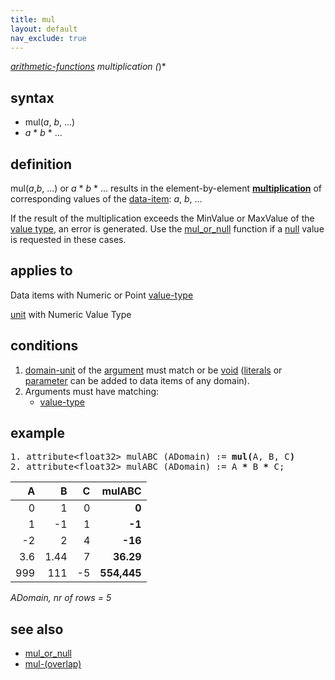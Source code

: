 ```yaml
---
title: mul
layout: default
nav_exclude: true
---
```

*[arithmetic-functions](arithmetic-functions) multiplication (*)*

## syntax

-   mul(*a*, *b*, ...)
-   *a* \* *b* \* ...

## definition

mul(*a*,*b*, ...) or *a* \* *b* \* ... results in the element-by-element [**multiplication**](http://en.wikipedia.org/wiki/Multiplication) of corresponding values of the [data-item](data-item): *a*, *b*, ...

If the result of the multiplication exceeds the MinValue or MaxValue of the [value type](https://github.com/ObjectVision/GeoDMS/wiki/Value-type), an error is generated. Use the [mul_or_null](mul_or_null) function if a [null](null) value is requested in these cases.

## applies to

Data items with Numeric or Point [value-type](value-type)

[unit](unit) with Numeric Value Type

## conditions

1.  [domain-unit](domain-unit) of the [argument](argument) must match or be [void](void) ([literals](http://en.wikipedia.org/wiki/Literal_(computer_programming)) or [parameter](parameter) can be added to data items of any domain).
2.  Arguments must have matching:
    -   [value-type](value-type)

## example

<pre>
1. attribute&lt;float32&gt; mulABC (ADomain) := <B>mul(</B>A, B, C<B>)</B>    
2. attribute&lt;float32&gt; mulABC (ADomain) := A <B>*</B> B <B>*</B> C;
</pre>

| A   | B    | C   | **mulABC**  | 
|----:|-----:|----:|------------:|
| 0   | 1    | 0   | **0**       |
| 1   | -1   | 1   | **-1**      |
| -2  | 2    | 4   | **-16**     |
| 3.6 | 1.44 | 7   | **36.29**   |
| 999 | 111  | -5  | **554,445** |

*ADomain, nr of rows = 5*

## see also
- [mul_or_null](mul_or_null)
- [mul-(overlap)](mul-(overlap))
